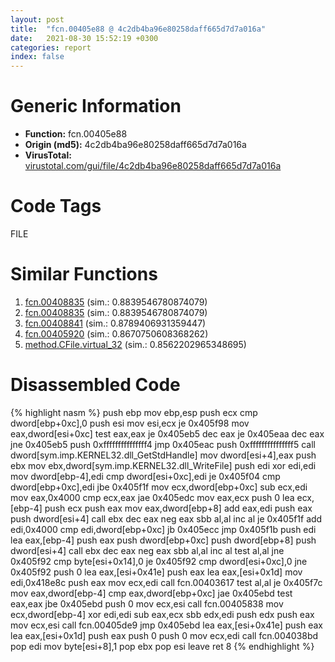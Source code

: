 ```yaml
---
layout: post
title:  "fcn.00405e88 @ 4c2db4ba96e80258daff665d7d7a016a"
date:   2021-08-30 15:52:19 +0300
categories: report
index: false
---
```


# Generic Information
- **Function:** fcn.00405e88
- **Origin (md5):** 4c2db4ba96e80258daff665d7d7a016a
- **VirusTotal:** [virustotal.com/gui/file/4c2db4ba96e80258daff665d7d7a016a][virustotal_ref]

# Code Tags
<span class="tag" id="FILE">FILE</span>


# Similar Functions

1. [fcn.00408835][similar_1_ref] (sim.: 0.8839546780874079)
2. [fcn.00408835][similar_2_ref] (sim.: 0.8839546780874079)
3. [fcn.00408841][similar_3_ref] (sim.: 0.8789406931359447)
4. [fcn.00405920][similar_4_ref] (sim.: 0.8670750608368262)
5. [method.CFile.virtual\_32][similar_5_ref] (sim.: 0.8562202965348695)


# Disassembled Code

{% highlight nasm %}
push ebp
mov ebp,esp
push ecx
cmp dword[ebp+0xc],0
push esi
mov esi,ecx
je 0x405f98
mov eax,dword[esi+0xc]
test eax,eax
je 0x405eb5
dec eax
je 0x405eaa
dec eax
jne 0x405eb5
push 0xfffffffffffffff4
jmp 0x405eac
push 0xfffffffffffffff5
call dword[sym.imp.KERNEL32.dll_GetStdHandle]
mov dword[esi+4],eax
push ebx
mov ebx,dword[sym.imp.KERNEL32.dll_WriteFile]
push edi
xor edi,edi
mov dword[ebp-4],edi
cmp dword[esi+0xc],edi
je 0x405f04
cmp dword[ebp+0xc],edi
jbe 0x405f1f
mov ecx,dword[ebp+0xc]
sub ecx,edi
mov eax,0x4000
cmp ecx,eax
jae 0x405edc
mov eax,ecx
push 0
lea ecx,[ebp-4]
push ecx
push eax
mov eax,dword[ebp+8]
add eax,edi
push eax
push dword[esi+4]
call ebx
dec eax
neg eax
sbb al,al
inc al
je 0x405f1f
add edi,0x4000
cmp edi,dword[ebp+0xc]
jb 0x405ecc
jmp 0x405f1b
push edi
lea eax,[ebp-4]
push eax
push dword[ebp+0xc]
push dword[ebp+8]
push dword[esi+4]
call ebx
dec eax
neg eax
sbb al,al
inc al
test al,al
jne 0x405f92
cmp byte[esi+0x14],0
je 0x405f92
cmp dword[esi+0xc],0
jne 0x405f92
push 0
lea eax,[esi+0x41e]
push eax
lea eax,[esi+0x1d]
mov edi,0x418e8c
push eax
mov ecx,edi
call fcn.00403617
test al,al
je 0x405f7c
mov eax,dword[ebp-4]
cmp eax,dword[ebp+0xc]
jae 0x405ebd
test eax,eax
jbe 0x405ebd
push 0
mov ecx,esi
call fcn.00405838
mov ecx,dword[ebp-4]
xor edi,edi
sub eax,ecx
sbb edx,edi
push edx
push eax
mov ecx,esi
call fcn.00405de9
jmp 0x405ebd
lea eax,[esi+0x41e]
push eax
lea eax,[esi+0x1d]
push eax
push 0
push 0
mov ecx,edi
call fcn.004038bd
pop edi
mov byte[esi+8],1
pop ebx
pop esi
leave 
ret 8
{% endhighlight %}


[similar_1_ref]: /report/fcn.00408835@88e03379526f823ce2de3b236adcaf80
[similar_2_ref]: /report/fcn.00408835@7e044e51324f9f80f4e97d8f3549c003
[similar_3_ref]: /report/fcn.00408841@319cf4affa41f752783e62f81908d682
[similar_4_ref]: /report/fcn.00405920@4c2db4ba96e80258daff665d7d7a016a
[similar_5_ref]: /report/method.CFile.virtual_32@59aef7c08025d70f84c85db2092fc99e
[virustotal_ref]: https://www.virustotal.com/gui/file/4c2db4ba96e80258daff665d7d7a016a